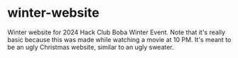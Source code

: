 # winter-website
Winter website for 2024 Hack Club Boba Winter Event. Note that it's really basic because this was made while
watching a movie at 10 PM. It's meant to be an ugly Christmas website, similar to an ugly sweater. 

